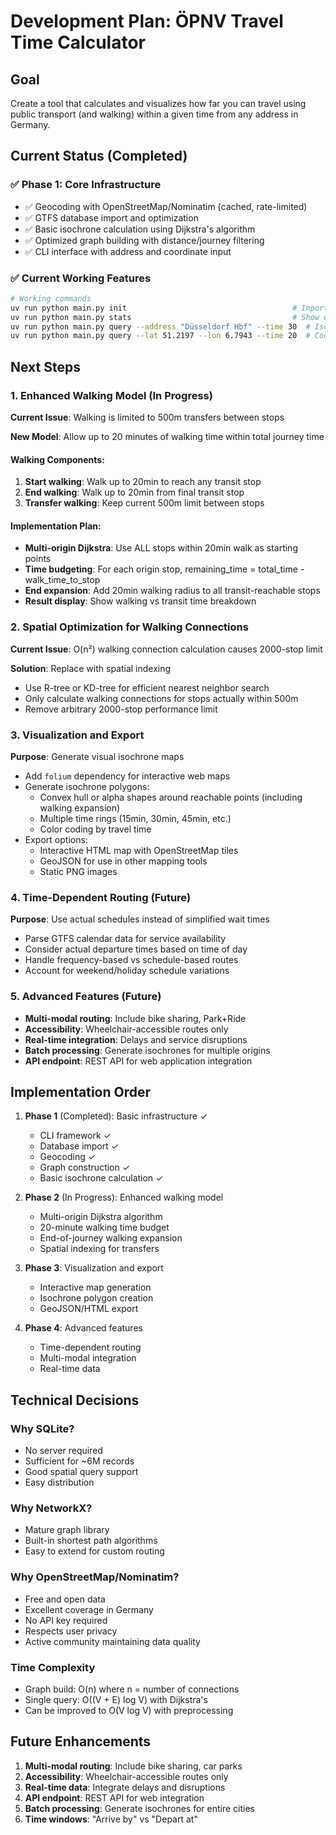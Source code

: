 # Development Plan: ÖPNV Travel Time Calculator

## Goal
Create a tool that calculates and visualizes how far you can travel using public transport (and walking) within a given time from any address in Germany.

## Current Status (Completed)

### ✅ Phase 1: Core Infrastructure 
- ✅ Geocoding with OpenStreetMap/Nominatim (cached, rate-limited)
- ✅ GTFS database import and optimization
- ✅ Basic isochrone calculation using Dijkstra's algorithm
- ✅ Optimized graph building with distance/journey filtering
- ✅ CLI interface with address and coordinate input

### ✅ Current Working Features
```bash
# Working commands
uv run python main.py init                                     # Import GTFS data
uv run python main.py stats                                    # Show database stats
uv run python main.py query --address "Düsseldorf Hbf" --time 30  # Isochrone calc
uv run python main.py query --lat 51.2197 --lon 6.7943 --time 20  # Coordinate input
```

## Next Steps

### 1. Enhanced Walking Model (In Progress)
**Current Issue**: Walking is limited to 500m transfers between stops

**New Model**: Allow up to 20 minutes of walking time within total journey time

#### Walking Components:
1. **Start walking**: Walk up to 20min to reach any transit stop
2. **End walking**: Walk up to 20min from final transit stop
3. **Transfer walking**: Keep current 500m limit between stops

#### Implementation Plan:
- **Multi-origin Dijkstra**: Use ALL stops within 20min walk as starting points
- **Time budgeting**: For each origin stop, remaining_time = total_time - walk_time_to_stop  
- **End expansion**: Add 20min walking radius to all transit-reachable stops
- **Result display**: Show walking vs transit time breakdown

### 2. Spatial Optimization for Walking Connections
**Current Issue**: O(n²) walking connection calculation causes 2000-stop limit

**Solution**: Replace with spatial indexing
- Use R-tree or KD-tree for efficient nearest neighbor search
- Only calculate walking connections for stops actually within 500m
- Remove arbitrary 2000-stop performance limit

### 3. Visualization and Export
**Purpose**: Generate visual isochrone maps

- Add `folium` dependency for interactive web maps
- Generate isochrone polygons:
  - Convex hull or alpha shapes around reachable points (including walking expansion)
  - Multiple time rings (15min, 30min, 45min, etc.)
  - Color coding by travel time
- Export options:
  - Interactive HTML map with OpenStreetMap tiles
  - GeoJSON for use in other mapping tools
  - Static PNG images

### 4. Time-Dependent Routing (Future)
**Purpose**: Use actual schedules instead of simplified wait times

- Parse GTFS calendar data for service availability
- Consider actual departure times based on time of day
- Handle frequency-based vs schedule-based routes
- Account for weekend/holiday schedule variations

### 5. Advanced Features (Future)
- **Multi-modal routing**: Include bike sharing, Park+Ride
- **Accessibility**: Wheelchair-accessible routes only
- **Real-time integration**: Delays and service disruptions
- **Batch processing**: Generate isochrones for multiple origins
- **API endpoint**: REST API for web application integration

## Implementation Order

1. **Phase 1** (Completed): Basic infrastructure ✓
   - CLI framework ✓
   - Database import ✓
   - Geocoding ✓
   - Graph construction ✓
   - Basic isochrone calculation ✓

2. **Phase 2** (In Progress): Enhanced walking model
   - Multi-origin Dijkstra algorithm
   - 20-minute walking time budget
   - End-of-journey walking expansion
   - Spatial indexing for transfers

3. **Phase 3**: Visualization and export
   - Interactive map generation
   - Isochrone polygon creation
   - GeoJSON/HTML export

4. **Phase 4**: Advanced features
   - Time-dependent routing
   - Multi-modal integration
   - Real-time data

## Technical Decisions

### Why SQLite?
- No server required
- Sufficient for ~6M records
- Good spatial query support
- Easy distribution

### Why NetworkX?
- Mature graph library
- Built-in shortest path algorithms
- Easy to extend for custom routing

### Why OpenStreetMap/Nominatim?
- Free and open data
- Excellent coverage in Germany
- No API key required
- Respects user privacy
- Active community maintaining data quality

### Time Complexity
- Graph build: O(n) where n = number of connections
- Single query: O((V + E) log V) with Dijkstra's
- Can be improved to O(V log V) with preprocessing

## Future Enhancements

1. **Multi-modal routing**: Include bike sharing, car parks
2. **Accessibility**: Wheelchair-accessible routes only
3. **Real-time data**: Integrate delays and disruptions
4. **API endpoint**: REST API for web integration
5. **Batch processing**: Generate isochrones for entire cities
6. **Time windows**: "Arrive by" vs "Depart at"